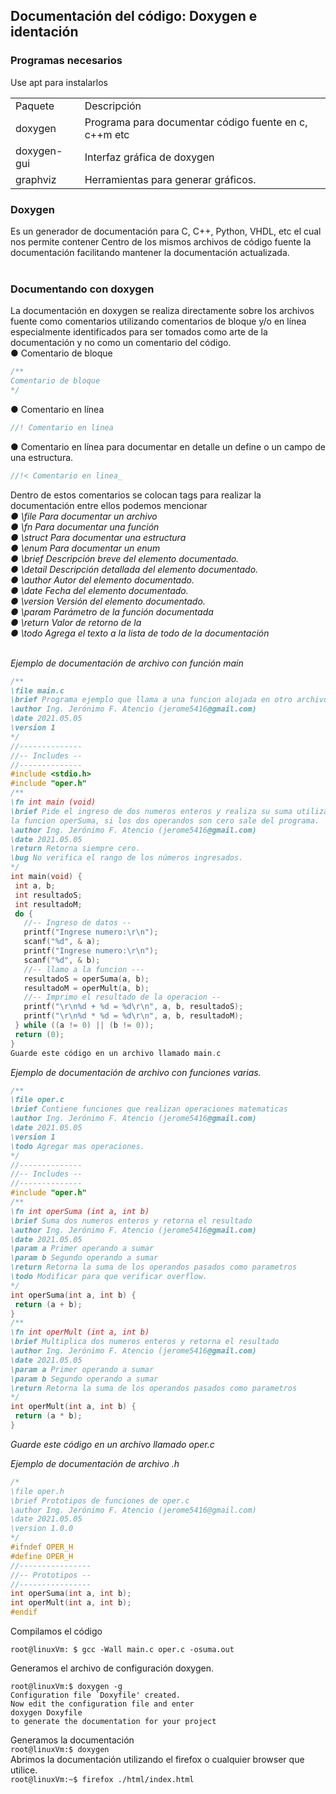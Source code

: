 ## Documentación del código: Doxygen e identación

### Programas necesarios

Use apt para instalarlos

<table><tbody><tr><td>Paquete&nbsp;</td><td>Descripción</td></tr><tr><td>doxygen&nbsp;</td><td>Programa para documentar código fuente en c, c++m etc</td></tr><tr><td>doxygen-gui</td><td>Interfaz gráfica de doxygen</td></tr><tr><td>graphviz</td><td>Herramientas para generar gráficos.</td></tr></tbody></table>

### Doxygen

Es un generador de documentación para C, C++, Python, VHDL, etc el cual nos permite contener Centro de los mismos archivos de código fuente la documentación facilitando mantener la documentación actualizada.  
 

### Documentando con doxygen

La documentación en doxygen se realiza directamente sobre los archivos fuente como comentarios utilizando comentarios de bloque y/o en línea especialmente identificados para ser tomados como arte de la documentación y no como un comentario del código.  
● Comentario de bloque

```c
/**
Comentario de bloque
*/
```

● Comentario en línea

```c
//! Comentario en linea
```

● Comentario en línea para documentar en detalle un define o un campo de una estructura.

```c
//!< Comentario en linea_
```

Dentro de estos comentarios se colocan tags para realizar la documentación entre ellos podemos mencionar  
_● \\file Para documentar un archivo_  
_● \\fn Para documentar una función_  
_● \\struct Para documentar una estructura_  
_● \\enum Para documentar un enum_  
_● \\brief Descripción breve del elemento documentado._  
_● \\detail Descripción detallada del elemento documentado._  
_● \\author Autor del elemento documentado._  
_● \\date Fecha del elemento documentado._  
_● \\version Versión del elemento documentado._  
_● \\param Parámetro de la función documentada_  
_● \\return Valor de retorno de la_  
_● \\todo Agrega el texto a la lista de todo de la documentación_  
 

_Ejemplo de documentación de archivo con función main_

```c
/**
\file main.c
\brief Programa ejemplo que llama a una funcion alojada en otro archivo .c
\author Ing. Jerónimo F. Atencio (jerome5416@gmail.com)
\date 2021.05.05
\version 1
*/
//--------------
//-- Includes --
//--------------
#include <stdio.h>
#include "oper.h"
/**
\fn int main (void)
\brief Pide el ingreso de dos numeros enteros y realiza su suma utilizando
la funcion operSuma, si los dos operandos son cero sale del programa.
\author Ing. Jerónimo F. Atencio (jerome5416@gmail.com)
\date 2021.05.05
\return Retorna siempre cero.
\bug No verifica el rango de los números ingresados.
*/
int main(void) {
 int a, b;
 int resultadoS;
 int resultadoM;
 do {
   //-- Ingreso de datos --
   printf("Ingrese numero:\r\n");
   scanf("%d", & a);
   printf("Ingrese numero:\r\n");
   scanf("%d", & b);
   //-- llamo a la funcion ---
   resultadoS = operSuma(a, b);
   resultadoM = operMult(a, b);
   //-- Imprimo el resultado de la operacion --
   printf("\r\n%d + %d = %d\r\n", a, b, resultadoS);
   printf("\r\n%d * %d = %d\r\n", a, b, resultadoM);
 } while ((a != 0) || (b != 0));
 return (0);
}
Guarde este código en un archivo llamado main.c
```

  
_Ejemplo de documentación de archivo con funciones varias._

```c
/**
\file oper.c
\brief Contiene funciones que realizan operaciones matematicas
\author Ing. Jerónimo F. Atencio (jerome5416@gmail.com)
\date 2021.05.05
\version 1
\todo Agregar mas operaciones.
*/
//--------------
//-- Includes --
//--------------
#include "oper.h"
/**
\fn int operSuma (int a, int b)
\brief Suma dos numeros enteros y retorna el resultado
\author Ing. Jerónimo F. Atencio (jerome5416@gmail.com)
\date 2021.05.05
\param a Primer operando a sumar
\param b Segundo operando a sumar
\return Retorna la suma de los operandos pasados como parametros
\todo Modificar para que verificar overflow.
*/
int operSuma(int a, int b) {
 return (a + b);
}
/**
\fn int operMult (int a, int b)
\brief Multiplica dos numeros enteros y retorna el resultado
\author Ing. Jerónimo F. Atencio (jerome5416@gmail.com)
\date 2021.05.05
\param a Primer operando a sumar
\param b Segundo operando a sumar
\return Retorna la suma de los operandos pasados como parametros
*/
int operMult(int a, int b) {
 return (a * b);
}
```

_Guarde este código en un archivo llamado oper.c_  
  
_Ejemplo de documentación de archivo .h_

```c
/*
\file oper.h
\brief Prototipos de funciones de oper.c
\author Ing. Jerónimo F. Atencio (jerome5416@gmail.com)
\date 2021.05.05
\version 1.0.0
*/
#ifndef OPER_H
#define OPER_H
//----------------
//-- Prototipos --
//----------------
int operSuma(int a, int b);
int operMult(int a, int b);
#endif
```

  
Compilamos el código

`root@linuxVm: $ gcc -Wall main.c oper.c -osuma.out`

Generamos el archivo de configuración doxygen.

`root@linuxVm:$ doxygen -g`  
``Configuration file `Doxyfile' created.``  
`Now edit the configuration file and enter`  
 `doxygen Doxyfile`  
`to generate the documentation for your project`

Generamos la documentación  
`root@linuxVm:$ doxygen`  
Abrimos la documentación utilizando el firefox o cualquier browser que utilice.  
`root@linuxVm:~$ firefox ./html/index.html`